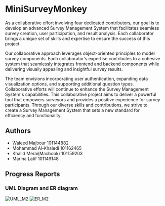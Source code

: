 # MiniSurveyMonkey

As a collaborative effort involving four dedicated contributors, our goal is to develop an advanced Survey Management System that facilitates seamless survey creation, user participation, and result analysis. Each collaborator brings a unique set of skills and expertise to ensure the success of this project.

Our collaborative approach leverages object-oriented principles to model survey components. Each collaborator's expertise contributes to a cohesive system that seamlessly integrates frontend and backend components while delivering visually appealing and insightful survey results.

The team envisions incorporating user authentication, expanding data visualization options, and supporting additional question types. Collaborative efforts will continue to enhance the Survey Management System's capabilities. This collaborative project aims to deliver a powerful tool that empowers surveyors and provides a positive experience for survey participants. Through our diverse skills and contributions, we strive to create a Survey Management System that sets a new standard for efficiency and functionality.
## Authors
- Waleed Majbour 101144882
- Mohammad Al-Khaledi 101162465
- Khalid Merai(Macbook) 101159203
- Marina Latif 101149148

## Progress Reports
### UML Diagram and ER diagram

![UML_M2](https://github.com/wmajbour/MiniSurveyMonkey/assets/114357108/560560dd-4efa-4905-baab-5f9ee3d87965)
![ER_M2](https://github.com/wmajbour/MiniSurveyMonkey/assets/114357108/c6868550-bd48-4d00-a114-58d19bdbf5d2)


